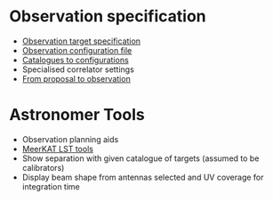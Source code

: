 # Observation specification
* [Observation target specification](https://github.com/rubyvanrooyen/astrokat/wiki/Observation-target-specification)
* [Observation configuration file](https://github.com/rubyvanrooyen/astrokat/wiki/Observation-configuration-file)
* [Catalogues to configurations](https://github.com/rubyvanrooyen/astrokat/wiki/Catalogues-to-configurations)
* Specialised correlator settings
* [From proposal to observation](https://github.com/rubyvanrooyen/astrokat/wiki/From-proposal-to-observation-schedule-block)

# Astronomer Tools
* Observation planning aids
* [MeerKAT LST tools](https://github.com/rubyvanrooyen/astrokat/wiki/MeerKAT-LST-tools)
* Show separation with given catalogue of targets (assumed to be calibrators)
* Display beam shape from antennas selected and UV coverage for integration time


